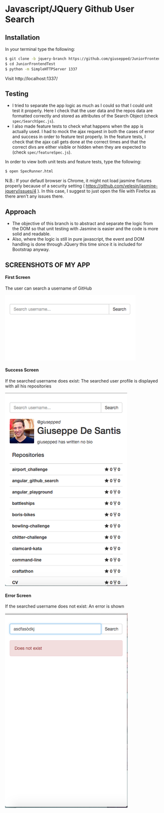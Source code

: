 # Javascript/JQuery Github User Search

## Installation

In your terminal type the following:

```bash
$ git clone -b jquery-branch https://github.com/giusepped/JuniorFrontendTest
$ cd JuniorFrontendTest
$ python -m SimpleHTTPServer 1337
```

Visit http://localhost:1337/

## Testing

* I tried to separate the app logic as much as I could so that I could unit test it properly. Here I check that the user data and the repos data are formatted correctly and stored as attributes of the Search Object (check `spec/SearchSpec.js`).
* I also made feature tests to check what happens when the app is actually used. I had to mock the ajax request in both the cases of error and success in order to feature test properly. In the feature tests, I check that the ajax call gets done at the correct times and that the correct divs are either visible or hidden when they are expected to (check `spec/featureSpec.js`).

In order to view both unit tests and feature tests, type the following:

```bash
$ open SpecRunner.html
```

N.B.: If your defautl browser is Chrome, it might not load jasmine fixtures properly because of a security setting ( https://github.com/velesin/jasmine-jquery/issues/4 ). In this case, I suggest to just open the file with Firefox as there aren't any issues there.

## Approach

* The objective of this branch is to abstract and separate the logic from the DOM so that unit testing with Jasmine is easier and the code is more solid and readable.
* Also, where the logic is still in pure javascript, the event and DOM handling is done through JQuery this time since it is included for Bootstrap anyway.


## SCREENSHOTS OF MY APP

#### First Screen

The user can search a username of GitHub

![](https://github.com/giusepped/JuniorFrontendTest/blob/master/images/First-Screen.png)

#### Success Screen

If the searched username does exist: The searched user profile is displayed with all his repositories

![](https://github.com/giusepped/JuniorFrontendTest/blob/master/images/Success-screen.png)

#### Error Screen

If the searched username does not exist: An error is shown

![](https://github.com/giusepped/JuniorFrontendTest/blob/master/images/Error-screen.png)




